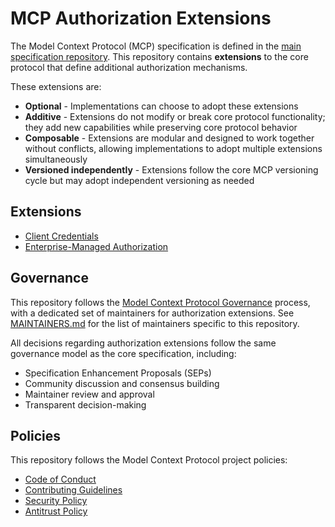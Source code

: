 # MCP Authorization Extensions

The Model Context Protocol (MCP) specification is defined in the [main specification repository](https://github.com/modelcontextprotocol/modelcontextprotocol/tree/main/docs/specification). This repository contains **extensions** to the core protocol that define additional authorization mechanisms.

These extensions are:

- **Optional** - Implementations can choose to adopt these extensions
- **Additive** - Extensions do not modify or break core protocol functionality; they add new capabilities while preserving core protocol behavior
- **Composable** - Extensions are modular and designed to work together without conflicts, allowing implementations to adopt multiple extensions simultaneously
- **Versioned independently** - Extensions follow the core MCP versioning cycle but may adopt independent versioning as needed

## Extensions

* [Client Credentials](https://github.com/modelcontextprotocol/ext-auth/blob/main/specification/draft/oauth-client-credentials.mdx)
* [Enterprise-Managed Authorization](https://github.com/modelcontextprotocol/ext-auth/blob/main/specification/draft/enterprise-managed-authorization.mdx)

## Governance

This repository follows the [Model Context Protocol Governance](https://modelcontextprotocol.io/community/governance) process, with a dedicated set of maintainers for authorization extensions. See [MAINTAINERS.md](./MAINTAINERS.md) for the list of maintainers specific to this repository.

All decisions regarding authorization extensions follow the same governance model as the core specification, including:

- Specification Enhancement Proposals (SEPs)
- Community discussion and consensus building
- Maintainer review and approval
- Transparent decision-making

## Policies

This repository follows the Model Context Protocol project policies:

- [Code of Conduct](https://github.com/modelcontextprotocol/modelcontextprotocol/blob/main/CODE_OF_CONDUCT.md)
- [Contributing Guidelines](https://github.com/modelcontextprotocol/modelcontextprotocol/blob/main/CONTRIBUTING.md)
- [Security Policy](https://github.com/modelcontextprotocol/modelcontextprotocol/blob/main/SECURITY.md)
- [Antitrust Policy](https://github.com/modelcontextprotocol/modelcontextprotocol/blob/main/ANTITRUST.md)
